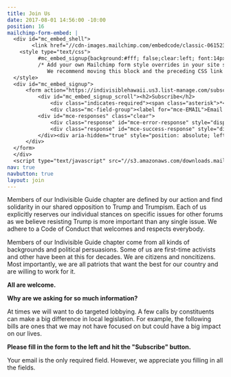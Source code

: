 ```yaml
---
title: Join Us
date: 2017-08-01 14:56:00 -10:00
position: 16
mailchimp-form-embed: |
  <div id="mc_embed_shell">
        <link href="//cdn-images.mailchimp.com/embedcode/classic-061523.css" rel="stylesheet" type="text/css">
    <style type="text/css">
          #mc_embed_signup{background:#fff; false;clear:left; font:14px Helvetica,Arial,sans-serif; width: 600px;}
          /* Add your own Mailchimp form style overrides in your site stylesheet or in this style block.
             We recommend moving this block and the preceding CSS link to the HEAD of your HTML file. */
  </style>
  <div id="mc_embed_signup">
      <form action="https://indivisiblehawaii.us3.list-manage.com/subscribe/post?u=74faf3187cf78203970ba0b46&amp;id=f50b79a94d&amp;f_id=000ab9e2f0" method="post" id="mc-embedded-subscribe-form" name="mc-embedded-subscribe-form" class="validate" target="_blank">
          <div id="mc_embed_signup_scroll"><h2>Subscribe</h2>
              <div class="indicates-required"><span class="asterisk">*</span> indicates required</div>
              <div class="mc-field-group"><label for="mce-EMAIL">Email Address <span class="asterisk">*</span></label><input type="email" name="EMAIL" class="required email" id="mce-EMAIL" required="" value=""></div><div class="mc-field-group"><label for="mce-FNAME">First Name </label><input type="text" name="FNAME" class=" text" id="mce-FNAME" value=""></div><div class="mc-field-group"><label for="mce-LNAME">Last Name </label><input type="text" name="LNAME" class=" text" id="mce-LNAME" value=""></div><div class="mc-field-group"><label for="mce-MMERGE4">Mobile Phone </label><input type="text" name="MMERGE4" class="REQ_CSS" id="mce-MMERGE4" value=""></div><div class="mc-field-group"><label for="mce-MMERGE5">Alternative Phone </label><input type="text" name="MMERGE5" class="REQ_CSS" id="mce-MMERGE5" value=""></div><div class="mc-field-group input-group"><strong>Chapters you want to receive emails from </strong><ul><li><input type="checkbox" name="group[480294][64]" id="mce-group[480294]-480294-0" value=""><label for="mce-group[480294]-480294-0">All</label></li><li><input type="checkbox" name="group[480294][128]" id="mce-group[480294]-480294-1" value=""><label for="mce-group[480294]-480294-1">None</label></li><li><input type="checkbox" name="group[480294][256]" id="mce-group[480294]-480294-2" value=""><label for="mce-group[480294]-480294-2">Ka‘ū Voices (Big Island)</label></li><li><input type="checkbox" name="group[480294][512]" id="mce-group[480294]-480294-3" value=""><label for="mce-group[480294]-480294-3">North Hawai‘i Action Network - Waimea (Big Island)</label></li><li><input type="checkbox" name="group[480294][1024]" id="mce-group[480294]-480294-4" value=""><label for="mce-group[480294]-480294-4">Volcano Community Action Network (Big Island)</label></li><li><input type="checkbox" name="group[480294][2048]" id="mce-group[480294]-480294-5" value=""><label for="mce-group[480294]-480294-5">Kauaʻi</label></li><li><input type="checkbox" name="group[480294][4096]" id="mce-group[480294]-480294-6" value=""><label for="mce-group[480294]-480294-6">Maui</label></li><li><input type="checkbox" name="group[480294][8192]" id="mce-group[480294]-480294-7" value=""><label for="mce-group[480294]-480294-7">Honolulu (Oʻahu)</label></li><li><input type="checkbox" name="group[480294][16384]" id="mce-group[480294]-480294-8" value=""><label for="mce-group[480294]-480294-8">Windward (Oʻahu)</label></li></ul></div><div class="mc-field-group input-group"><strong>Teams you want to receive emails from </strong><ul><li><input type="checkbox" name="group[480298][65536]" id="mce-group[480298]-480298-0" value=""><label for="mce-group[480298]-480298-0">All</label></li><li><input type="checkbox" name="group[480298][131072]" id="mce-group[480298]-480298-1" value=""><label for="mce-group[480298]-480298-1">None</label></li><li><input type="checkbox" name="group[480298][262144]" id="mce-group[480298]-480298-2" value=""><label for="mce-group[480298]-480298-2">Local Voter Registration and Turnout</label></li><li><input type="checkbox" name="group[480298][524288]" id="mce-group[480298]-480298-3" value=""><label for="mce-group[480298]-480298-3">National Voter Registration and Turnout</label></li><li><input type="checkbox" name="group[480298][1048576]" id="mce-group[480298]-480298-4" value=""><label for="mce-group[480298]-480298-4">Environmental Protection and Clean Water</label></li><li><input type="checkbox" name="group[480298][2097152]" id="mce-group[480298]-480298-5" value=""><label for="mce-group[480298]-480298-5">Government Accountability</label></li><li><input type="checkbox" name="group[480298][4194304]" id="mce-group[480298]-480298-6" value=""><label for="mce-group[480298]-480298-6">Gun Safety</label></li><li><input type="checkbox" name="group[480298][8388608]" id="mce-group[480298]-480298-7" value=""><label for="mce-group[480298]-480298-7">Healthcare and Reproductive Access</label></li><li><input type="checkbox" name="group[480298][16777216]" id="mce-group[480298]-480298-8" value=""><label for="mce-group[480298]-480298-8">LGBTQIA+ Rights</label></li></ul></div>
          <div id="mce-responses" class="clear">
              <div class="response" id="mce-error-response" style="display: none;"></div>
              <div class="response" id="mce-success-response" style="display: none;"></div>
          </div><div aria-hidden="true" style="position: absolute; left: -5000px;"><input type="text" name="b_74faf3187cf78203970ba0b46_f50b79a94d" tabindex="-1" value=""></div><div class="clear"><input type="submit" name="subscribe" id="mc-embedded-subscribe" class="button" value="Subscribe"></div>
      </div>
  </form>
  </div>
  <script type="text/javascript" src="//s3.amazonaws.com/downloads.mailchimp.com/js/mc-validate.js"></script><script type="text/javascript">(function($) {window.fnames = new Array(); window.ftypes = new Array();fnames[0]='EMAIL';ftypes[0]='email';fnames[1]='FNAME';ftypes[1]='text';fnames[2]='LNAME';ftypes[2]='text';fnames[4]='MMERGE4';ftypes[4]='phone';fnames[5]='MMERGE5';ftypes[5]='phone';fnames[18]='MMERGE18';ftypes[18]='number';fnames[20]='MMERGE20';ftypes[20]='text';fnames[10]='ZIP';ftypes[10]='text';fnames[3]='ADDRESS';ftypes[3]='address';fnames[28]='MMERGE28';ftypes[28]='dropdown';fnames[23]='MMERGE23';ftypes[23]='text';fnames[22]='MMERGE22';ftypes[22]='text';fnames[21]='MMERGE21';ftypes[21]='text';fnames[17]='MMERGE17';ftypes[17]='text';fnames[8]='AFFORG';ftypes[8]='text';fnames[16]='MMERGE16';ftypes[16]='text';fnames[15]='MMERGE15';ftypes[15]='text';fnames[30]='MMERGE30';ftypes[30]='number';fnames[13]='MMERGE13';ftypes[13]='text';fnames[12]='MMERGE12';ftypes[12]='text';fnames[11]='MMERGE11';ftypes[11]='text';fnames[14]='MMERGE14';ftypes[14]='text';}(jQuery));var $mcj = jQuery.noConflict(true);</script></div>
nav: true
navbutton: true
layout: join
---
```


Members of our Indivisible Guide chapter are defined by our action and find solidarity in our shared opposition to Trump and Trumpism. Each of us explicitly reserves our individual stances on specific issues for other forums as we believe resisting Trump is more important than any single issue. We adhere to a Code of Conduct that welcomes and respects everybody.

Members of our Indivisible Guide chapter come from all kinds of backgrounds and political persuasions. Some of us are first-time activists and other have been at this for decades. We are citizens and noncitizens. Most importantly, we are all patriots that want the best for our country and are willing to work for it.

**All are welcome.**

**Why are we asking for so much information?**

At times we will want to do targeted lobbying. A few calls by constituents can make a big difference in local legislation. For example, the following bills are ones that we may not have focused on but could have a big impact on our lives.

**Please fill in the form to the left and hit the "Subscribe" button.**

Your email is the only required field. However, we appreciate you filling in all the fields.
